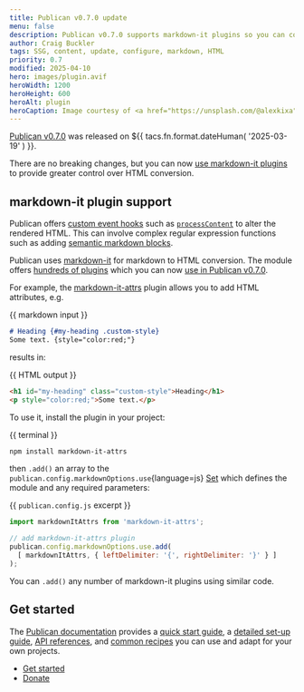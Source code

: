 ```yaml
---
title: Publican v0.7.0 update
menu: false
description: Publican v0.7.0 supports markdown-it plugins so you can configure markdown to HTML conversion.
author: Craig Buckler
tags: SSG, content, update, configure, markdown, HTML
priority: 0.7
modified: 2025-04-10
hero: images/plugin.avif
heroWidth: 1200
heroHeight: 600
heroAlt: plugin
heroCaption: Image courtesy of <a href="https://unsplash.com/@alexkixa">Alexandre Debiève</a>
---
```


[Publican v0.7.0](https://www.npmjs.com/package/publican) was released on <time datetime="${{ tacs.fn.format.dateISO( '2025-04-10' ) }}">${{ tacs.fn.format.dateHuman( '2025-03-19' ) }}</time>.

There are no breaking changes, but you can now [use markdown-it plugins](#markdownit-plugin-support) to provide greater control over HTML conversion.


## markdown-it plugin support

Publican offers [custom event hooks](--ROOT--docs/reference/event-functions/) such as [`processContent`](--ROOT--docs/reference/event-functions/#processcontent) to alter the rendered HTML. This can involve complex regular expression functions such as adding [semantic markdown blocks](--ROOT--docs/recipe/content/semantic-markdown/).

Publican uses [markdown-it](https://www.npmjs.com/package/markdown-it) for markdown to HTML conversion. The module offers [hundreds of plugins](https://www.npmjs.org/browse/keyword/markdown-it-plugin) which you can now [use in Publican v0.7.0](--ROOT--docs/reference/publican-options/#use-markdownit-plugins).

For example, the [markdown-it-attrs](https://www.npmjs.com/package/markdown-it-attrs) plugin allows you to add HTML attributes, e.g.

{{ markdown input }}
```md
# Heading {#my-heading .custom-style}
Some text. {style="color:red;"}
```

results in:

{{ HTML output }}
```html
<h1 id="my-heading" class="custom-style">Heading</h1>
<p style="color:red;">Some text.</p>
```

To use it, install the plugin in your project:

{{ terminal }}
```bash
npm install markdown-it-attrs
```

then `.add()` an array to the `publican.config.markdownOptions.use`{language=js} [Set](https://developer.mozilla.org/docs/Web/JavaScript/Reference/Global_Objects/Set) which defines the module and any required parameters:

{{ `publican.config.js` excerpt }}
```js
import markdownItAttrs from 'markdown-it-attrs';

// add markdown-it-attrs plugin
publican.config.markdownOptions.use.add(
  [ markdownItAttrs, { leftDelimiter: '{', rightDelimiter: '}' } ]
);
```

You can `.add()` any number of markdown-it plugins using similar code.


## Get started

The [Publican documentation](--ROOT--docs/) provides a [quick start guide](--ROOT--docs/quickstart/concepts/), a [detailed set-up guide](--ROOT--docs/setup/content/), [API references](--ROOT--docs/reference/publican-options/), and [common recipes](--ROOT--docs/recipe/) you can use and adapt for your own projects.

<ul class="flexcenter">
  <li><a href="--ROOT--docs/quickstart/concepts/" class="button">Get started</a></li>
  <li><a href="--ROOT--about/donate/" class="button">Donate</a></li>
</ul>

